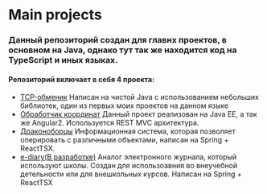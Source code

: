 # Main projects 
### Данный репозиторий создан для главнх проектов, в основном на Java, однако тут так же находится код на TypeScript и иных языках. 
#### Репозиторий включает в себя 4 проекта: 
* [TCP-обменик](https://github.com/OnishkovValera/TCP-exchanger/tree/master) Написан на чистой Java с использованием небольших библиотек, один из первых моих проектов на данном языке
* [Обработчик координат](https://github.com/OnishkovValera/Main-Projects/tree/main/PointTracker) Данный проект реализован на Java EE, а так же Angular2. Используется REST MVC архитектура.
* [Драконоборцы](https://github.com/OnishkovValera/Main-Projects/tree/main/DragonGame) Информационная система, которая позволяет оперировать с различными объектами, написан на Spring + ReactTSX.
* [e-diary(В разработке)](https://github.com/OnishkovValera/e-diary/tree/main) Аналог электронного журнала, который используют школы. Создан для использоавния во внеучебной детельности или для внешкольных курсов.
Написан на Spring + ReactTSX
